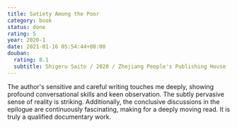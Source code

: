 ```yaml
---
title: Satiety Among the Poor
category: book
status: done
rating: 5
year: 2020-1
date: 2021-01-16 05:54:44+08:00
douban:
  rating: 8.1
  subtitle: Shigeru Saito / 2020 / Zhejiang People's Publishing House
---
```


The author's sensitive and careful writing touches me deeply, showing profound conversational skills and keen observation. The subtly pervasive sense of reality is striking. Additionally, the conclusive discussions in the epilogue are continuously fascinating, making for a deeply moving read. It is truly a qualified documentary work.

